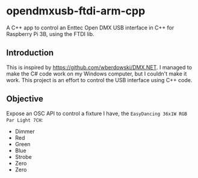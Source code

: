 # opendmxusb-ftdi-arm-cpp

A C++ app to control an Enttec Open DMX USB interface in C++ for Raspberry Pi 3B, using the FTDI lib.

## Introduction

This is inspired by https://github.com/wberdowski/DMX.NET. I managed to make the C# code work on my Windows computer, but I couldn't make it work.
This project is an effort to control the USB interface using C++ code.

## Objective

Expose an OSC API to control a fixture I have, the `EasyDancing 36x1W RGB Par Light 7CH`:
* Dimmer
* Red
* Green
* Blue
* Strobe
* Zero
* Zero
